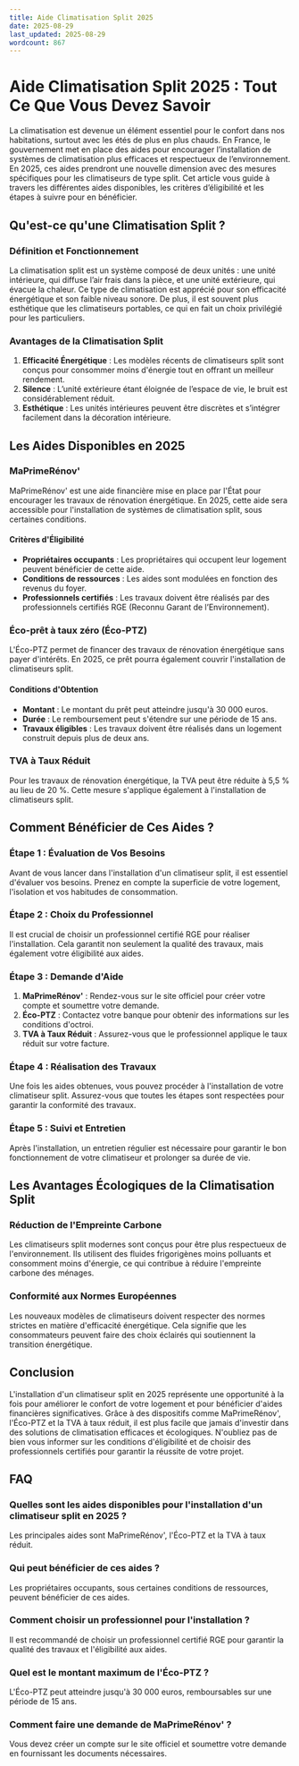 ```yaml
---
title: Aide Climatisation Split 2025
date: 2025-08-29
last_updated: 2025-08-29
wordcount: 867
---
```


# Aide Climatisation Split 2025 : Tout Ce Que Vous Devez Savoir

La climatisation est devenue un élément essentiel pour le confort dans nos habitations, surtout avec les étés de plus en plus chauds. En France, le gouvernement met en place des aides pour encourager l’installation de systèmes de climatisation plus efficaces et respectueux de l’environnement. En 2025, ces aides prendront une nouvelle dimension avec des mesures spécifiques pour les climatiseurs de type split. Cet article vous guide à travers les différentes aides disponibles, les critères d’éligibilité et les étapes à suivre pour en bénéficier.

## Qu'est-ce qu'une Climatisation Split ?

### Définition et Fonctionnement

La climatisation split est un système composé de deux unités : une unité intérieure, qui diffuse l’air frais dans la pièce, et une unité extérieure, qui évacue la chaleur. Ce type de climatisation est apprécié pour son efficacité énergétique et son faible niveau sonore. De plus, il est souvent plus esthétique que les climatiseurs portables, ce qui en fait un choix privilégié pour les particuliers.

### Avantages de la Climatisation Split

1. **Efficacité Énergétique** : Les modèles récents de climatiseurs split sont conçus pour consommer moins d'énergie tout en offrant un meilleur rendement.
2. **Silence** : L’unité extérieure étant éloignée de l’espace de vie, le bruit est considérablement réduit.
3. **Esthétique** : Les unités intérieures peuvent être discrètes et s’intégrer facilement dans la décoration intérieure.

## Les Aides Disponibles en 2025

### MaPrimeRénov'

MaPrimeRénov' est une aide financière mise en place par l'État pour encourager les travaux de rénovation énergétique. En 2025, cette aide sera accessible pour l'installation de systèmes de climatisation split, sous certaines conditions.

#### Critères d'Éligibilité

- **Propriétaires occupants** : Les propriétaires qui occupent leur logement peuvent bénéficier de cette aide.
- **Conditions de ressources** : Les aides sont modulées en fonction des revenus du foyer.
- **Professionnels certifiés** : Les travaux doivent être réalisés par des professionnels certifiés RGE (Reconnu Garant de l’Environnement).

### Éco-prêt à taux zéro (Éco-PTZ)

L'Éco-PTZ permet de financer des travaux de rénovation énergétique sans payer d'intérêts. En 2025, ce prêt pourra également couvrir l'installation de climatiseurs split.

#### Conditions d'Obtention

- **Montant** : Le montant du prêt peut atteindre jusqu'à 30 000 euros.
- **Durée** : Le remboursement peut s'étendre sur une période de 15 ans.
- **Travaux éligibles** : Les travaux doivent être réalisés dans un logement construit depuis plus de deux ans.

### TVA à Taux Réduit

Pour les travaux de rénovation énergétique, la TVA peut être réduite à 5,5 % au lieu de 20 %. Cette mesure s'applique également à l'installation de climatiseurs split.

## Comment Bénéficier de Ces Aides ?

### Étape 1 : Évaluation de Vos Besoins

Avant de vous lancer dans l'installation d'un climatiseur split, il est essentiel d'évaluer vos besoins. Prenez en compte la superficie de votre logement, l'isolation et vos habitudes de consommation.

### Étape 2 : Choix du Professionnel

Il est crucial de choisir un professionnel certifié RGE pour réaliser l'installation. Cela garantit non seulement la qualité des travaux, mais également votre éligibilité aux aides.

### Étape 3 : Demande d'Aide

1. **MaPrimeRénov'** : Rendez-vous sur le site officiel pour créer votre compte et soumettre votre demande.
2. **Éco-PTZ** : Contactez votre banque pour obtenir des informations sur les conditions d'octroi.
3. **TVA à Taux Réduit** : Assurez-vous que le professionnel applique le taux réduit sur votre facture.

### Étape 4 : Réalisation des Travaux

Une fois les aides obtenues, vous pouvez procéder à l'installation de votre climatiseur split. Assurez-vous que toutes les étapes sont respectées pour garantir la conformité des travaux.

### Étape 5 : Suivi et Entretien

Après l'installation, un entretien régulier est nécessaire pour garantir le bon fonctionnement de votre climatiseur et prolonger sa durée de vie.

## Les Avantages Écologiques de la Climatisation Split

### Réduction de l'Empreinte Carbone

Les climatiseurs split modernes sont conçus pour être plus respectueux de l'environnement. Ils utilisent des fluides frigorigènes moins polluants et consomment moins d'énergie, ce qui contribue à réduire l'empreinte carbone des ménages.

### Conformité aux Normes Européennes

Les nouveaux modèles de climatiseurs doivent respecter des normes strictes en matière d'efficacité énergétique. Cela signifie que les consommateurs peuvent faire des choix éclairés qui soutiennent la transition énergétique.

## Conclusion

L'installation d'un climatiseur split en 2025 représente une opportunité à la fois pour améliorer le confort de votre logement et pour bénéficier d'aides financières significatives. Grâce à des dispositifs comme MaPrimeRénov', l'Éco-PTZ et la TVA à taux réduit, il est plus facile que jamais d'investir dans des solutions de climatisation efficaces et écologiques. N'oubliez pas de bien vous informer sur les conditions d'éligibilité et de choisir des professionnels certifiés pour garantir la réussite de votre projet.

## FAQ

### Quelles sont les aides disponibles pour l'installation d'un climatiseur split en 2025 ?

Les principales aides sont MaPrimeRénov', l'Éco-PTZ et la TVA à taux réduit.

### Qui peut bénéficier de ces aides ?

Les propriétaires occupants, sous certaines conditions de ressources, peuvent bénéficier de ces aides.

### Comment choisir un professionnel pour l'installation ?

Il est recommandé de choisir un professionnel certifié RGE pour garantir la qualité des travaux et l'éligibilité aux aides.

### Quel est le montant maximum de l'Éco-PTZ ?

L'Éco-PTZ peut atteindre jusqu'à 30 000 euros, remboursables sur une période de 15 ans.

### Comment faire une demande de MaPrimeRénov' ?

Vous devez créer un compte sur le site officiel et soumettre votre demande en fournissant les documents nécessaires.